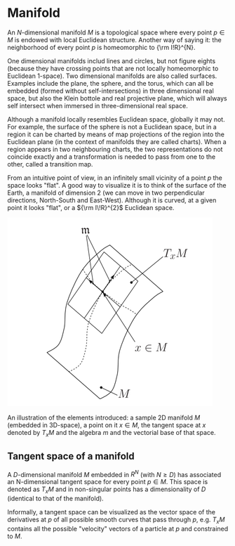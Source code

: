 # Manifold

An $N$-dimensional manifold $M$ is a topological space where every point $p \in
M$ is endowed with local Euclidean structure. Another way of saying it: the
neighborhood of every point $p$ is homeomorphic to {\rm I\!R}^{N}.

One dimensional manifolds includ lines and circles, but not figure eights
(because they have crossing points that are not locally homeomorphic to
Euclidean 1-space). Two dimensional manifolds are also called surfaces.
Examples include the plane, the sphere, and the torus, which can all be
embedded (formed without self-intersections) in three dimensional real space,
but also the Klein bottole and real projective plane, which will always self
intersect when immersed in three-dimensional real space.

Although a manifold locally resembles Euclidean space, globally it may not. For
example, the surface of the sphere is not a Euclidean space, but in a region it
can be charted by means of map projections of the region into the Euclidean
plane (in the context of manifolds they are called charts). When a region
appears in two neighbouring charts, the two representations do not coincide
exactly and a transformation is needed to pass from one to the other, called a
transition map.

From an intuitive point of view, in an infinitely small vicinity of a point $p$
the space looks "flat". A good way to visualize it is to think of the surface
of the Earth, a manifold of dimension 2 (we can move in two perpendicular
directions, North-South and East-West). Although it is curved, at a given point
it looks "flat", or a ${\rm I\!R}^{2}$ Euclidean space.

![Manifold Example](images/manifold_example.png)

An illustration of the elements introduced: a sample 2D manifold $M$ (embedded
in 3D-space), a point on it $x \in M$, the tangent space at $x$ denoted by
$T_{x}M$ and the algebra $m$ and the vectorial base of that space.


## Tangent space of a manifold

A $D$-dimensional manifold $M$ embedded in $R^{N}$ (with $N \geq D$) has
associated an N-dimensional tangent space for every point $p \in M$. This
space is denoted as $T_{x}M$ and in non-singular points has a dimensionality of
$D$ (identical to that of the manifold).

Informally, a tangent space can be visualized as the vector space of the
derivatives at $p$ of all possible smooth curves that pass through $p$, e.g.
$T_{x}M$ contains all the possible "velocity" vectors of a particle at $p$ and
constrained to $M$.
